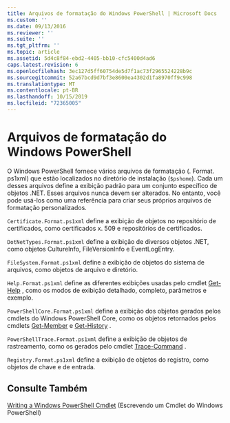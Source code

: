 ```yaml
---
title: Arquivos de formatação do Windows PowerShell | Microsoft Docs
ms.custom: ''
ms.date: 09/13/2016
ms.reviewer: ''
ms.suite: ''
ms.tgt_pltfrm: ''
ms.topic: article
ms.assetid: 5d4c8f84-ebd2-4405-bb10-cfc5400d4ad6
caps.latest.revision: 6
ms.openlocfilehash: 3ec127d5ff60754de5d7f1ac73f2965524228b9c
ms.sourcegitcommit: 52a67bcd9d7bf3e8600ea4302d1fa8970ff9c998
ms.translationtype: MT
ms.contentlocale: pt-BR
ms.lasthandoff: 10/15/2019
ms.locfileid: "72365005"
---
```

# <a name="windows-powershell-formatting-files"></a>Arquivos de formatação do Windows PowerShell

O Windows PowerShell fornece vários arquivos de formatação (. Format. ps1xml) que estão localizados no diretório de instalação (`$pshome`). Cada um desses arquivos define a exibição padrão para um conjunto específico de objetos .NET. Esses arquivos nunca devem ser alterados. No entanto, você pode usá-los como uma referência para criar seus próprios arquivos de formatação personalizados.

`Certificate.Format.ps1xml` define a exibição de objetos no repositório de certificados, como certificados x. 509 e repositórios de certificados.

`DotNetTypes.Format.ps1xml` define a exibição de diversos objetos .NET, como objetos CultureInfo, FileVersionInfo e EventLogEntry.

`FileSystem.Format.ps1xml` define a exibição de objetos do sistema de arquivos, como objetos de arquivo e diretório.

`Help.Format.ps1xml` define as diferentes exibições usadas pelo cmdlet [Get-Help](/powershell/module/Microsoft.PowerShell.Core/Get-Help) , como os modos de exibição detalhado, completo, parâmetros e exemplo.

`PowerShellCore.Format.ps1xml` define a exibição dos objetos gerados pelos cmdlets do Windows PowerShell Core, como os objetos retornados pelos cmdlets [Get-Member](/powershell/module/Microsoft.PowerShell.Utility/Get-Member) e [Get-History](/powershell/module/Microsoft.PowerShell.Core/Get-History) .

`PowerShellTrace.Format.ps1xml` define a exibição de objetos de rastreamento, como os gerados pelo cmdlet [Trace-Command](/powershell/module/Microsoft.PowerShell.Utility/Trace-Command) .

`Registry.Format.ps1xml` define a exibição de objetos do registro, como objetos de chave e de entrada.

## <a name="see-also"></a>Consulte Também

[Writing a Windows PowerShell Cmdlet](../cmdlet/writing-a-windows-powershell-cmdlet.md) (Escrevendo um Cmdlet do Windows PowerShell)
